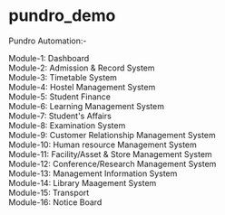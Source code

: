 # pundro_demo
Pundro Automation:-

Module-1: Dashboard <br/>
Module-2: Admission & Record System <br/>
Module-3: Timetable System <br/>
Module-4: Hostel Management System <br/>
Module-5: Student Finance <br/>
Module-6: Learning Management System <br/>
Module-7: Student's Affairs <br/>
Module-8: Examination System <br/>
Module-9: Customer Relationship Management System <br/>
Module-10: Human resource Management System <br/>
Module-11: Facility/Asset & Store Management System <br/>
Module-12: Conference/Research Management System <br/>
Module-13: Management Information System <br/>
Module-14: Library Maagement System <br/>
Module-15: Transport <br/>
Module-16: Notice Board